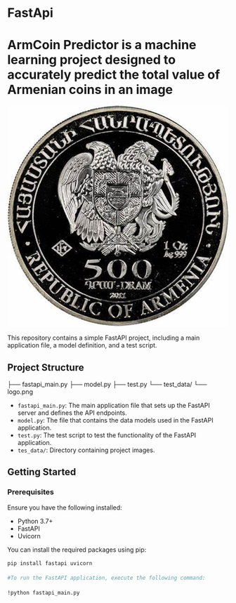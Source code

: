 # FastApi

# ArmCoin Predictor is a machine learning project designed to accurately predict the total value of Armenian coins in an image
![Project Logo](https://github.com/GrigoryanSargis/FastApi/blob/main/Logo.jpg?raw=true)

This repository contains a simple FastAPI project, including a main application file, a model definition, and a test script.

## Project Structure
├── fastapi_main.py
├── model.py
├── test.py
└── test_data/
└── logo.png

- `fastapi_main.py`: The main application file that sets up the FastAPI server and defines the API endpoints.
- `model.py`: The file that contains the data models used in the FastAPI application.
- `test.py`: The test script to test the functionality of the FastAPI application.
- `tes_data/`: Directory containing project images.

## Getting Started

### Prerequisites

Ensure you have the following installed:
- Python 3.7+
- FastAPI
- Uvicorn

You can install the required packages using pip:

```sh
pip install fastapi uvicorn

#To run the FastAPI application, execute the following command:

!python fastapi_main.py
